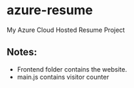 # azure-resume
My Azure Cloud Hosted Resume Project

## Notes:
- Frontend folder contains the website.
- main.js contains visitor counter